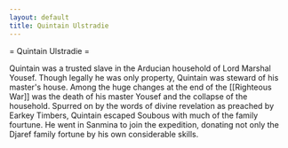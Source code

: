 ```yaml
---
layout: default
title: Quintain Ulstradie
---
```


= Quintain Ulstradie =

Quintain was a trusted slave in the Arducian household of Lord Marshal Yousef.  Though legally he was only property, Quintain was steward of his master's house.  Among the huge changes at the end of the [[Righteous War]] was the death of his master Yousef and the collapse of the household.  Spurred on by the words of divine revelation as preached by Earkey Timbers, Quintain escaped Soubous with much of the family fourtune.  He went in Sanmina to join the expedition, donating not only the Djaref family fortune by his own considerable skills.
